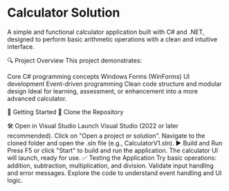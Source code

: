 # Calculator Solution
A simple and functional calculator application built with C# and .NET, designed to perform basic arithmetic operations with a clean and intuitive interface.

🔍 Project Overview
This project demonstrates:

Core C# programming concepts
Windows Forms (WinForms) UI development
Event-driven programming
Clean code structure and modular design
Ideal for learning, assessment, or enhancement into a more advanced calculator.

🚀 Getting Started
🔗 Clone the Repository

🛠️ Open in Visual Studio
Launch Visual Studio (2022 or later recommended).
Click on "Open a project or solution".
Navigate to the cloned folder and open the .sln file (e.g., CalculatorV1.sln).
▶️ Build and Run
Press F5 or click "Start" to build and run the application.
The calculator UI will launch, ready for use.
✅ Testing the Application
Try basic operations: addition, subtraction, multiplication, and division.
Validate input handling and error messages.
Explore the code to understand event handling and UI logic.
